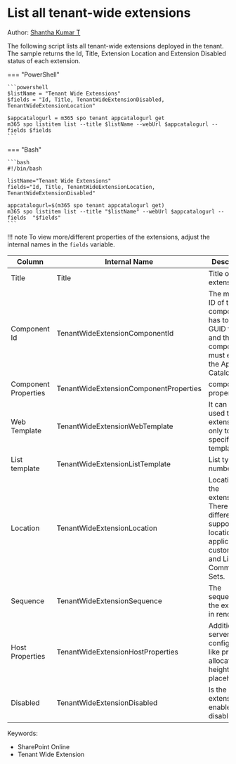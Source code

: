# List all tenant-wide extensions

Author: [Shantha Kumar T](https://www.ktskumar.com/2020/04/manage-tenant-wide-extensions-using-office-365-cli/)

The following script lists all tenant-wide extensions deployed in the tenant. The sample returns the Id, Title, Extension Location and Extension Disabled status of each extension.

=== "PowerShell"

    ```powershell
    $listName = "Tenant Wide Extensions"
    $fields = "Id, Title, TenantWideExtensionDisabled, TenantWideExtensionLocation"

    $appcatalogurl = m365 spo tenant appcatalogurl get
    m365 spo listitem list --title $listName --webUrl $appcatalogurl --fields $fields
    ```

=== "Bash"

    ```bash
    #!/bin/bash

    listName="Tenant Wide Extensions"
    fields="Id, Title, TenantWideExtensionLocation, TenantWideExtensionDisabled"

    appcatalogurl=$(m365 spo tenant appcatalogurl get)
    m365 spo listitem list --title "$listName" --webUrl $appcatalogurl --fields  "$fields"
    ```

!!! note
    To view more/different properties of the extensions, adjust the internal names in the `fields` variable.

Column|Internal Name|Description
--|--|--
Title|Title|Title of the extension.
Component Id|TenantWideExtensionComponentId|The manifest ID of the component. It has to be in GUID format and the component must exist in the App Catalog.
Component Properties|TenantWideExtensionComponentProperties|component properties.
Web Template|TenantWideExtensionWebTemplate|It can be used to target extension only to a specific web template.
List template|TenantWideExtensionListTemplate|List type as a number.
Location|TenantWideExtensionLocation|Location of the extension. There are different support locations for application customizers and ListView Command Sets.
Sequence|TenantWideExtensionSequence|The sequence of the extension in rendering.
Host Properties|TenantWideExtensionHostProperties|Additional server-side configuration, like pre-allocated height for placeholders.
Disabled|TenantWideExtensionDisabled|Is the extension enabled or disabled?

Keywords:

- SharePoint Online
- Tenant Wide Extension
